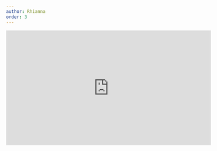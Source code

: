 ```yaml
---
author: Rhianna
order: 3
---
```

<div class="video-container">
<iframe width="560" height="315" src="https://www.youtube-nocookie.com/embed/Zx8CYPuAWVU" title="YouTube video player" frameborder="0" allow="accelerometer; autoplay; clipboard-write; encrypted-media; gyroscope; picture-in-picture" allowfullscreen></iframe>
</div>